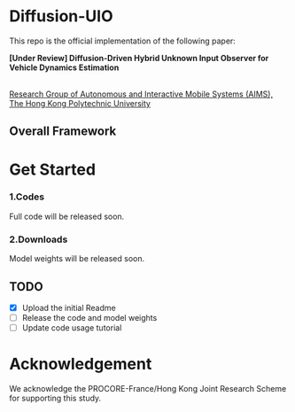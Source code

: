 # Diffusion-UIO

This repo is the official implementation of the following paper:

**[Under Review] Diffusion-Driven Hybrid Unknown Input Observer for Vehicle Dynamics Estimation**

<br> [Research Group of Autonomous and Interactive Mobile Systems (AIMS), The Hong Kong Polytechnic University](https://sites.google.com/view/hailong-huang/home)

## Overall Framework


# Get Started

### 1.Codes
Full code will be released soon.

### 2.Downloads
Model weights will be released soon.


## TODO
- [x] Upload the initial Readme
- [ ] Release the code and model weights
- [ ] Update code usage tutorial

# Acknowledgement

We acknowledge the PROCORE-France/Hong Kong Joint Research Scheme for supporting this study.


